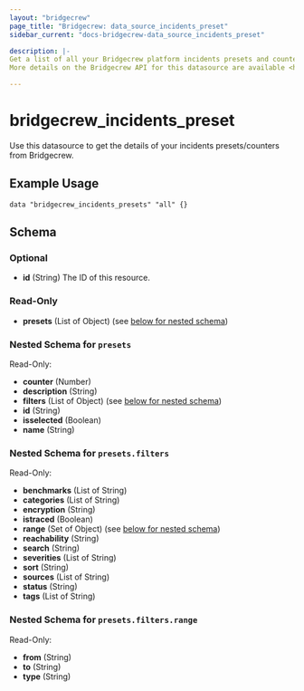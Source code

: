 ```yaml
---
layout: "bridgecrew"
page_title: "Bridgecrew: data_source_incidents_preset"
sidebar_current: "docs-bridgecrew-data_source_incidents_preset"

description: |-
Get a list of all your Bridgecrew platform incidents presets and counters.
More details on the Bridgecrew API for this datasource are available <https://docs.bridgecrew.io/reference/getpresets>.

---
```


# bridgecrew_incidents_preset

Use this datasource to get the details of your incidents presets/counters from Bridgecrew.




## Example Usage
```hcl
data "bridgecrew_incidents_presets" "all" {}
```
<!-- schema generated by tfplugindocs -->
## Schema

### Optional

- **id** (String) The ID of this resource.

### Read-Only

- **presets** (List of Object) (see [below for nested schema](#nestedatt--presets))

<a id="nestedatt--presets"></a>
### Nested Schema for `presets`

Read-Only:

- **counter** (Number)
- **description** (String)
- **filters** (List of Object) (see [below for nested schema](#nestedobjatt--presets--filters))
- **id** (String)
- **isselected** (Boolean)
- **name** (String)

<a id="nestedobjatt--presets--filters"></a>
### Nested Schema for `presets.filters`

Read-Only:

- **benchmarks** (List of String)
- **categories** (List of String)
- **encryption** (String)
- **istraced** (Boolean)
- **range** (Set of Object) (see [below for nested schema](#nestedobjatt--presets--filters--range))
- **reachability** (String)
- **search** (String)
- **severities** (List of String)
- **sort** (String)
- **sources** (List of String)
- **status** (String)
- **tags** (List of String)

<a id="nestedobjatt--presets--filters--range"></a>
### Nested Schema for `presets.filters.range`

Read-Only:

- **from** (String)
- **to** (String)
- **type** (String)
